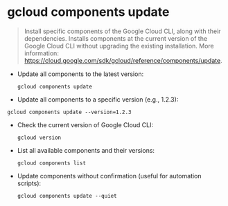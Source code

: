 # gcloud components update

> Install specific components of the Google Cloud CLI, along with their dependencies.
> Installs components at the current version of the Google Cloud CLI without upgrading the existing installation.
> More information: <https://cloud.google.com/sdk/gcloud/reference/components/update>.

- Update all components to the latest version:

  
  `gcloud components update`
 

- Update all components to a specific version (e.g., 1.2.3):

 
 `gcloud components update --version=1.2.3`
  

- Check the current version of Google Cloud CLI:


  `gcloud version`


- List all available components and their versions:


  `gcloud components list`


- Update components without confirmation (useful for automation scripts):


  `gcloud components update --quiet`
